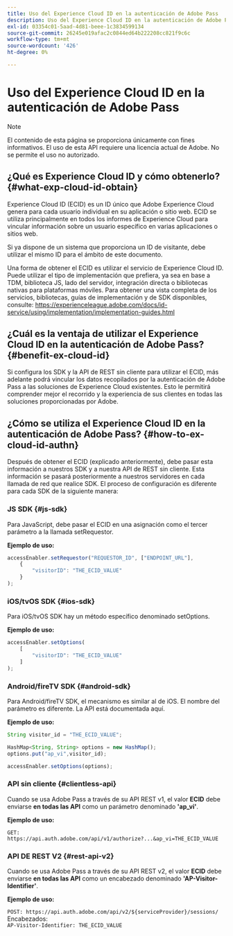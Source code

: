 ```yaml
---
title: Uso del Experience Cloud ID en la autenticación de Adobe Pass
description: Uso del Experience Cloud ID en la autenticación de Adobe Pass
exl-id: 03354c01-5aad-4d81-beee-1c3834599134
source-git-commit: 26245e019afac2c0844ed64b222208cc821f9c6c
workflow-type: tm+mt
source-wordcount: '426'
ht-degree: 0%

---
```


# Uso del Experience Cloud ID en la autenticación de Adobe Pass

>[!NOTE]
>
>El contenido de esta página se proporciona únicamente con fines informativos. El uso de esta API requiere una licencia actual de Adobe. No se permite el uso no autorizado.

## ¿Qué es Experience Cloud ID y cómo obtenerlo? {#what-exp-cloud-id-obtain}

Experience Cloud ID (ECID) es un ID único que Adobe Experience Cloud genera para cada usuario individual en su aplicación o sitio web. ECID se utiliza principalmente en todos los informes de Experience Cloud para vincular información sobre un usuario específico en varias aplicaciones o sitios web.

Si ya dispone de un sistema que proporciona un ID de visitante, debe utilizar el mismo ID para el ámbito de este documento.

Una forma de obtener el ECID es utilizar el servicio de Experience Cloud ID. Puede utilizar el tipo de implementación que prefiera, ya sea en base a TDM, biblioteca JS, lado del servidor, integración directa o bibliotecas nativas para plataformas móviles. Para obtener una vista completa de los servicios, bibliotecas, guías de implementación y de SDK disponibles, consulte: <https://experienceleague.adobe.com/docs/id-service/using/implementation/implementation-guides.html>

## ¿Cuál es la ventaja de utilizar el Experience Cloud ID en la autenticación de Adobe Pass? {#benefit-ex-cloud-id}

Si configura los SDK y la API de REST sin cliente para utilizar el ECID, más adelante podrá vincular los datos recopilados por la autenticación de Adobe Pass a las soluciones de Experience Cloud existentes. Esto le permitirá comprender mejor el recorrido y la experiencia de sus clientes en todas las soluciones proporcionadas por Adobe.

## ¿Cómo se utiliza el Experience Cloud ID en la autenticación de Adobe Pass? {#how-to-ex-cloud-id-authn}

Después de obtener el ECID (explicado anteriormente), debe pasar esta información a nuestros SDK y a nuestra API de REST sin cliente. Esta información se pasará posteriormente a nuestros servidores en cada llamada de red que realice SDK. El proceso de configuración es diferente para cada SDK de la siguiente manera:

### JS SDK {#js-sdk}

Para JavaScript, debe pasar el ECID en una asignación como el tercer parámetro a la llamada setRequestor.

**Ejemplo de uso:**

```JavaScript
accessEnabler.setRequestor("REQUESTOR_ID", ["ENDPOINT_URL"],
    {
        "visitorID": "THE_ECID_VALUE"
    }
);
```

### iOS/tvOS SDK {#ios-sdk}

Para iOS/tvOS SDK hay un método específico denominado setOptions.

**Ejemplo de uso:**

```JavaScript
accessEnabler.setOptions(
    [
        "visitorID": "THE_ECID_VALUE"
    ]
);
```

### Android/fireTV SDK {#android-sdk}

Para Android/fireTV SDK, el mecanismo es similar al de iOS. El nombre del parámetro es diferente. La API está documentada aquí.

**Ejemplo de uso:**

```JavaScript
String visitor_id = "THE_ECID_VALUE";

HashMap<String, String> options = new HashMap();
options.put("ap_vi",visitor_id);

accessEnabler.setOptions(options);
```

### API sin cliente {#clientless-api}

Cuando se usa Adobe Pass a través de su API REST v1, el valor **ECID** debe enviarse **en todas las API** como un parámetro denominado **&#39;ap_vi&#39;**.

**Ejemplo de uso:**

`GET: https://api.auth.adobe.com/api/v1/authorize?...&ap_vi=THE_ECID_VALUE`

### API DE REST V2 {#rest-api-v2}

Cuando se usa Adobe Pass a través de su API REST v2, el valor **ECID** debe enviarse **en todas las API** como un encabezado denominado **&#39;AP-Visitor-Identifier&#39;**.

**Ejemplo de uso:**

`POST: https://api.auth.adobe.com/api/v2/${serviceProvider}/sessions/`\
Encabezados:\
`AP-Visitor-Identifier: THE_ECID_VALUE`

